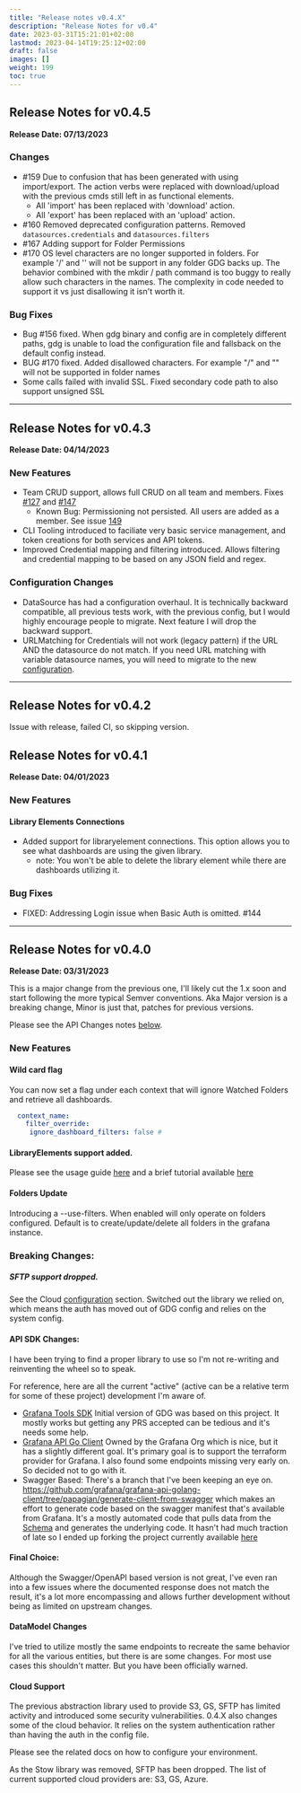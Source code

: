 ```yaml
---
title: "Release notes v0.4.X"
description: "Release Notes for v0.4"
date: 2023-03-31T15:21:01+02:00
lastmod: 2023-04-14T19:25:12+02:00
draft: false
images: []
weight: 199
toc: true
---
```

##  Release Notes for v0.4.5
**Release Date: 07/13/2023**


### Changes
  - #159 Due to confusion that has been generated with using import/export.  The action verbs were replaced with download/upload with the previous cmds still left in as functional elements.
      - All 'import' has been replaced with 'download' action.
      - All 'export' has been replaced with an 'upload' action.
  - #160 Removed deprecated configuration patterns.  Removed `datasources.credentials` and  `datasources.filters`
  - #167 Adding support for Folder Permissions
  - #170 OS level characters are no longer supported in folders.  For example '/' and '\' will not be support in any folder GDG backs up.  The behavior combined with the mkdir / path command is too buggy to really
    allow such characters in the names.  The complexity in code needed to support it vs just disallowing it isn't worth it.

### Bug Fixes
  - Bug #156 fixed.  When gdg binary and config are in completely different paths, gdg is unable to load the configuration file and fallsback on the default config instead.
  - BUG #170 fixed.  Added disallowed characters.  For example "/" and "\" will not be supported in folder names
  - Some calls failed with invalid SSL.  Fixed secondary code path to also support unsigned SSL


---
##  Release Notes for v0.4.3
**Release Date: 04/14/2023**

### New Features
  - Team CRUD support, allows full CRUD on all team and members. Fixes [#127](https://github.com/esnet/gdg/issues/127) and [#147](https://github.com/esnet/gdg/issues/147)
      - Known Bug:  Permissioning not persisted.  All users are added as a member. See issue [149](https://github.com/esnet/gdg/issues/149)
  - CLI Tooling introduced to faciliate very basic service management, and token creations for both services and API tokens.
  - Improved Credential mapping and filtering introduced.  Allows filtering and credential mapping to be based on any JSON field and regex.


###  Configuration Changes
  - DataSource has had a configuration overhaul.  It is technically backward compatible, all previous tests work, with the previous config, but I would highly encourage people to migrate.  Next feature I will drop the backward support.
  - URLMatching for Credentials will not work (legacy pattern) if the URL AND the datasource do not match.  If you need URL matching with variable datasource names, you will need to migrate to the new [configuration](https://software.es.net/gdg/docs/gdg/configuration/#datasource).

---
##  Release Notes for v0.4.2

Issue with release, failed CI, so skipping version.

##  Release Notes for v0.4.1
**Release Date: 04/01/2023**

### New Features

#### Library Elements Connections

  - Added support for libraryelement connections.  This option allows you to see what dashboards are using the given library.
      - note: You won't be able to delete the library element while there are dashboards utilizing it.
### Bug Fixes
  - FIXED: Addressing Login issue when Basic Auth is omitted. #144


---

## Release Notes for v0.4.0
**Release Date: 03/31/2023**

This is a major change from the previous one, I'll likely cut the 1.x soon and start following the more typical Semver conventions.  Aka Major version is a breaking change, Minor is just that, patches for previous versions.

Please see the API Changes notes [below](https://software.es.net/gdg/docs/releases/gdg_0.4.0/#api-sdk-changes).

### New Features

#### Wild card flag

 You can now set a flag under each context that will ignore Watched Folders and retrieve all dashboards.

 ```yaml
   context_name:
     filter_override:
      ignore_dashboard_filters: false #
```
#### LibraryElements support added.

Please see the usage guide [here](https://software.es.net/gdg/docs/gdg/usage_guide/#library-elements) and a brief tutorial available [here](https://software.es.net/gdg/docs/tutorials/library_elements/)

#### Folders Update

Introducing a --use-filters.  When enabled will only operate on folders configured.  Default is to create/update/delete all folders in the grafana instance.

### Breaking Changes:

##### SFTP support dropped.

See the Cloud [configuration](https://software.es.net/gdg/docs/gdg/cloud_configuration/) section.  Switched out the library we relied on, which means the auth has moved out of GDG config and relies on the system config.

#### API SDK Changes:

I have been trying to find a proper library to use so I'm not re-writing and reinventing the wheel so to speak.

For reference, here are all the current "active" (active can be a relative term for some of these project) development I'm aware of.

  - [Grafana Tools SDK](https://github.com/grafana-tools/sdk) Initial version of GDG was based on this project.  It mostly works but getting any PRS accepted can be tedious and it's needs some help.
  - [Grafana API Go Client](https://github.com/grafana/grafana-api-golang-client) Owned by the Grafana Org which is nice, but it has a slightly different goal.  It's primary goal is to support the terraform provider for Grafana.  I also found some endpoints missing very early on.  So decided not to go with it.
  - Swagger Based:  There's a branch that I've been keeping an eye on.  https://github.com/grafana/grafana-api-golang-client/tree/papagian/generate-client-from-swagger which makes an effort to generate code based on the swagger manifest that's available from Grafana.  It's a mostly automated code that pulls data from the [Schema](https://github.com/grafana/grafana/blob/main/public/api-merged.json) and generates the underlying code.  It hasn't had much traction of late so I ended up forking the project currently available [here](https://github.com/esnet/grafana-swagger-api-golang)

#### Final Choice:

Although the Swagger/OpenAPI based version is not great, I've even ran into a few issues where the documented response
does not match the result, it's a lot more encompassing and allows further development without being as limited on upstream changes.

#### DataModel Changes

I've tried to utilize mostly the same endpoints to recreate the same behavior for all the various entities, but there
is are some changes.  For most use cases this shouldn't matter.  But you have been officially warned.

#### Cloud Support

The previous abstraction library used to provide S3, GS, SFTP has limited activity and introduced some security vulnerabilities.  0.4.X also
changes some of the cloud behavior.  It relies on the system authentication rather than having the auth in the config file.

Please see the related docs on how to configure your environment.

As the Stow library was removed, SFTP has been dropped.  The list of current supported cloud providers are: S3, GS, Azure.


